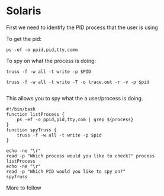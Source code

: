# Solaris

First we need to identify the PID process that the user is using 

To get the pid:
```
ps -ef -o ppid,pid,tty,comm
```
To spy on what the process is doing:
```
truss -f -w all -t write -p $PID

truss -f -w all -t write -T -o trace.out -r -v -p $pid


```
This allows you to spy what the a user/process is doing.

```
#!/bin/bash
function listProcess {
	ps -ef -o ppid,pid,tty,com | grep ${process}
}
function spyTruss {
	truss -f -w all -t write -p $pid
}

echo -ne "\r"
read -p "Which process would you like to check?" process
listProcess
echo -ne "\r"
read -p "Which PID would you like to spy on?"
spyTruss
```

More to follow
